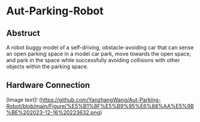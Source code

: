 # Aut-Parking-Robot
## Abstruct
A robot buggy model of a self-driving, obstacle-avoiding car that can sense an open parking space in a model car park, move towards the open space, and park in the space while successfully avoiding collisions with other objects within the parking space.
## Hardware Connection
[Image text]!
(https://github.com/YanzhangWang/Aut-Parking-Robot/blob/main/Figure/%E5%B1%8F%E5%B9%95%E6%88%AA%E5%9B%BE%202023-12-16%20223632.png)
